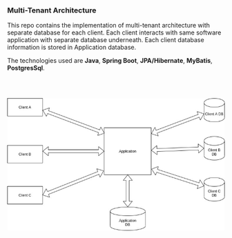  ### Multi-Tenant Architecture

This repo contains the implementation of multi-tenant architecture 
with separate database for each client. Each client interacts with same software application
with separate database underneath. Each client database information is stored in Application database.

The technologies used are **Java**, **Spring Boot**, **JPA/Hibernate**, **MyBatis**, **PostgresSql**.

<br><br>

<img src="multi-tenant.jpg">

